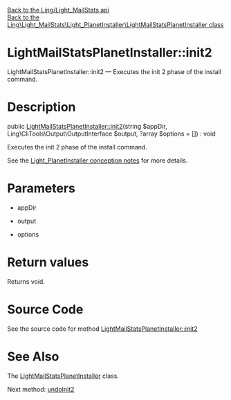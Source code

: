 [Back to the Ling/Light_MailStats api](https://github.com/lingtalfi/Light_MailStats/blob/master/doc/api/Ling/Light_MailStats.md)<br>
[Back to the Ling\Light_MailStats\Light_PlanetInstaller\LightMailStatsPlanetInstaller class](https://github.com/lingtalfi/Light_MailStats/blob/master/doc/api/Ling/Light_MailStats/Light_PlanetInstaller/LightMailStatsPlanetInstaller.md)


LightMailStatsPlanetInstaller::init2
================



LightMailStatsPlanetInstaller::init2 — Executes the init 2 phase of the install command.




Description
================


public [LightMailStatsPlanetInstaller::init2](https://github.com/lingtalfi/Light_MailStats/blob/master/doc/api/Ling/Light_MailStats/Light_PlanetInstaller/LightMailStatsPlanetInstaller/init2.md)(string $appDir, Ling\CliTools\Output\OutputInterface $output, ?array $options = []) : void




Executes the init 2 phase of the install command.

See the [Light_PlanetInstaller conception notes](https://github.com/lingtalfi/Light_PlanetInstaller/blob/master/doc/pages/conception-notes.md) for more details.




Parameters
================


- appDir

    

- output

    

- options

    


Return values
================

Returns void.








Source Code
===========
See the source code for method [LightMailStatsPlanetInstaller::init2](https://github.com/lingtalfi/Light_MailStats/blob/master/Light_PlanetInstaller/LightMailStatsPlanetInstaller.php#L22-L35)


See Also
================

The [LightMailStatsPlanetInstaller](https://github.com/lingtalfi/Light_MailStats/blob/master/doc/api/Ling/Light_MailStats/Light_PlanetInstaller/LightMailStatsPlanetInstaller.md) class.

Next method: [undoInit2](https://github.com/lingtalfi/Light_MailStats/blob/master/doc/api/Ling/Light_MailStats/Light_PlanetInstaller/LightMailStatsPlanetInstaller/undoInit2.md)<br>

